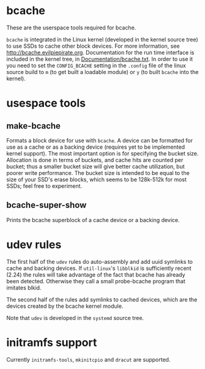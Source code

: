 # bcache
These are the userspace tools required for bcache.

`bcache` is integrated in the Linux kernel (developed in the kernel source tree)
to use SSDs to cache other block
devices. For more information, see http://bcache.evilpiepirate.org.
Documentation for the run time interface is included in the kernel tree, in
[Documentation/bcache.txt](https://git.kernel.org/cgit/linux/kernel/git/torvalds/linux.git/tree/Documentation/bcache.txt). In order to use it you need
to set the `CONFIG_BCACHE` setting in the `.config` file of the linux source
build to `m` (to get built a loadable module) or `y` (to built `bcache` into
the kernel).

# usespace tools

## make-bcache
Formats a block device for use with `bcache`. A device can be formatted for use
as a cache or as a backing device (requires yet to be implemented kernel
support). The most important option is for specifying the bucket size.
Allocation is done in terms of buckets, and cache hits are counted per bucket;
thus a smaller bucket size will give better cache utilization, but poorer write
performance. The bucket size is intended to be equal to the size of your SSD's
erase blocks, which seems to be 128k-512k for most SSDs; feel free to
experiment.

## bcache-super-show
Prints the bcache superblock of a cache device or a backing device.


# udev rules
The first half of the `udev` rules do auto-assembly and add uuid symlinks
to cache and backing devices. If `util-linux`'s `libblkid` is
sufficiently recent (2.24) the rules will take advantage of
the fact that bcache has already been detected.  Otherwise
they call a small probe-bcache program that imitates blkid.

The second half of the rules add symlinks to cached devices,
which are the devices created by the bcache kernel module.

Note that `udev` is developed in the `systemd` source tree.

# initramfs support
Currently `initramfs-tools`, `mkinitcpio` and `dracut` are supported.
